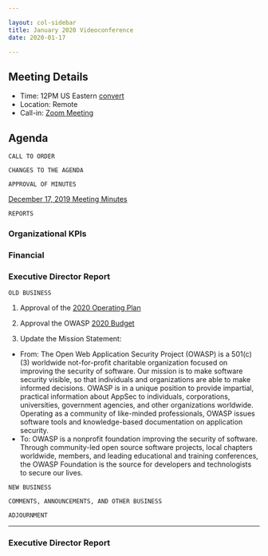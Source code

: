 ```yaml
---

layout: col-sidebar
title: January 2020 Videoconference
date: 2020-01-17

---
```


## Meeting Details
- Time: 12PM US Eastern [convert](https://www.timeanddate.com/worldclock/meetingdetails.html?year=2020&month=1&day=17&hour=17&min=0&sec=0&p1=16&p2=919&p3=78&p4=136&p5=137&p6=176&p7=179)
- Location: Remote
- Call-in: [Zoom Meeting](https://zoom.us/j/675935446)

## Agenda

```
CALL TO ORDER
```
<!-- 
Board Members
- Gary Robinson, Grant Ongers, Martin Knobloch, Owen Pendlebury, Richard Greenberg, Sherif Mansour, Vandana Verma Sehgal

Guests
Mike McCamon, Tom Pappas, Dawn Aitken, Emily Berman, Harold Blankenship, Lisa Jones, Sibah Poede, Kelly Santalucia
-->

```
CHANGES TO THE AGENDA
```

```
APPROVAL OF MINUTES
```
[December 17, 2019 Meeting Minutes](/www-board/minutes/201912)

```
REPORTS
```
### Organizational KPIs

### Financial

### Executive Director Report

```
OLD BUSINESS
```
1. Approval of the [2020 Operating Plan](https://www2.owasp.org/www-staff/operating-plan/2020)

2. Approval the OWASP [2020 Budget](https://www2.owasp.org/www-staff/budget/2020)

3. Update the Mission Statement:
- From: The Open Web Application Security Project (OWASP) is a 501(c)(3) worldwide not-for-profit charitable organization focused on improving the security of software. Our mission is to make software security visible, so that individuals and organizations are able to make informed decisions. OWASP is in a unique position to provide impartial, practical information about AppSec to individuals, corporations, universities, government agencies, and other organizations worldwide. Operating as a community of like-minded professionals, OWASP issues software tools and knowledge-based documentation on application security.
- To: OWASP is a nonprofit foundation improving the security of software. Through community-led open source software projects, local chapters worldwide, members, and leading educational and training conferences, the OWASP Foundation is the source for developers and technologists to secure our lives.

```
NEW BUSINESS
```

```
COMMENTS, ANNOUNCEMENTS, AND OTHER BUSINESS
```

```
ADJOURNMENT
```

***

### Executive Director Report
